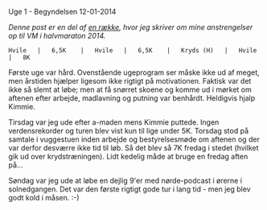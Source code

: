 Uge 1 - Begyndelsen
12-01-2014


*Denne post er en del af [en række](/halfmarathon2014.html), hvor jeg skriver om mine anstrengelser op til VM i halvmaraton 2014.*

    Hvile	|	6,5K	|	Hvile	|	6,5K	|	Kryds (H)	|	Hvile	|	8K

Første uge var hård. Ovenstående ugeprogram ser måske ikke ud af meget, men årstiden hjælper ligesom ikke rigtigt på motivationen. Faktisk var det ikke så slemt at løbe; men at få snørret skoene og komme ud i mørket om aftenen efter arbejde, madlavning og putning var benhårdt. Heldigvis hjalp Kimmie.

Tirsdag var jeg ude efter a-maden mens Kimmie puttede. Ingen verdensrekorder og turen blev vist kun til lige under 5K. Torsdag stod på samtale i vuggestuen inden arbejde og bestyrelsesmøde om aftenen og der var derfor desværre ikke tid til løb. Så det blev så 7K fredag i stedet (hvilket gik ud over krydstræningen). Lidt kedelig måde at bruge en fredag aften på...

Søndag var jeg ude at løbe en dejlig 9'er med nørde-podcast i ørerne i solnedgangen. Det var den første rigtigt gode tur i lang tid - men jeg blev godt kold i måsen. :-)
